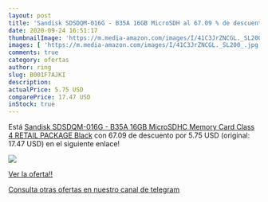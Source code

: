 ```yaml
---
layout: post
title: 'Sandisk SDSDQM-016G - B35A 16GB MicroSDH al 67.09 % de descuento'
date: 2020-09-24 16:51:17
thumbnailImage: 'https://m.media-amazon.com/images/I/41C3JrZNCGL._SL200_.jpg'
images: [ 'https://m.media-amazon.com/images/I/41C3JrZNCGL._SL200_.jpg' ]
comments: true
category: ofertas
author: ring
slug: B001F7AJKI
description:
actualPrice: 5.75 USD
comparePrice: 17.47 USD
inStock: true
---
```


Está [Sandisk SDSDQM-016G - B35A 16GB MicroSDHC Memory Card  Class 4  RETAIL PACKAGE  Black](https://www.amazon.com/dp/B001F7AJKI/?tag=redken08-20) con 67.09 de descuento por 5.75 USD (original: 17.47 USD) en el siguiente enlace!

[![](https://m.media-amazon.com/images/I/41C3JrZNCGL._SL200_.jpg)](https://www.amazon.com/dp/B001F7AJKI/?tag=redken08-20)

[Ver la oferta!!](https://www.amazon.com/dp/B001F7AJKI/?tag=redken08-20)

[Consulta otras ofertas en nuestro canal de telegram](https://t.me/s/ofertas25)

